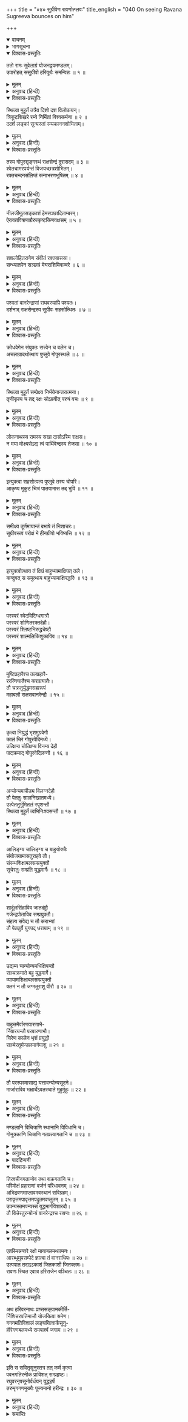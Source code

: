 +++
title = "०४० सुग्रीवेण रावणोत्प्लवः"
title_english = "040 On seeing Ravana Sugreeva bounces on him"

+++
<details open><summary>वाचनम्</summary>
<div caption="श्रीराम-हरिसीताराममूर्ति-घनपाठिभ्यां वचनम्" class="audioEmbed" src="https://archive.org/download/Ramayana-recitation-Sriram-harisItArAmamUrti-Ghanapaati-v2/Kanda_6/Kanda_6_YK-040-On_seeing_Ravana_Sugreeva_bounces_on_him_0.mp3"></div>
</details>

<details><summary>भागसूचना</summary>

40. सुग्रीव और रावणका मल्लयुद्ध
</details>

<details open><summary>विश्वास-प्रस्तुतिः</summary>

ततो रामः सुवेलाग्रं योजनद्वयमण्डलम्।  
उपारोहत् ससुग्रीवो हरियूथैः समन्वितः ॥ १ ॥
</details>

<details><summary>मूलम्</summary>

ततो रामः सुवेलाग्रं योजनद्वयमण्डलम्।  
उपारोहत् ससुग्रीवो हरियूथैः समन्वितः ॥ १ ॥
</details>

<details><summary>अनुवाद (हिन्दी)</summary>

तदनन्तर वानरयूथोंसे युक्त सुग्रीवसहित श्रीराम सुवेल पर्वतके सबसे ऊँचे शिखरपर चढ़े, जिसका विस्तार दो योजनका था ॥ १ ॥
</details>

<details open><summary>विश्वास-प्रस्तुतिः</summary>

स्थित्वा मुहूर्तं तत्रैव दिशो दश विलोकयन्।  
त्रिकूटशिखरे रम्ये निर्मितां विश्वकर्मणा ॥ २ ॥  
ददर्श लङ्कां सुन्यस्तां रम्यकाननशोभिताम्।
</details>

<details><summary>मूलम्</summary>

स्थित्वा मुहूर्तं तत्रैव दिशो दश विलोकयन्।  
त्रिकूटशिखरे रम्ये निर्मितां विश्वकर्मणा ॥ २ ॥  
ददर्श लङ्कां सुन्यस्तां रम्यकाननशोभिताम्।
</details>

<details><summary>अनुवाद (हिन्दी)</summary>

वहाँ दो घड़ी ठहरकर दसों दिशाओंकी ओर दृष्टिपात करते हुए श्रीरामने त्रिकूट पर्वतके रमणीय शिखरपर सुन्दर ढंगसे बसी हुई विश्वकर्माद्वारा निर्मित लङ्कापुरीको देखा, जो मनोहर काननोंसे सुशोभित थी ॥
</details>

<details open><summary>विश्वास-प्रस्तुतिः</summary>

तस्य गोपुरशृङ्गस्थं राक्षसेन्द्रं दुरासदम् ॥ ३ ॥  
श्वेतचामरपर्यन्तं विजयच्छत्रशोभितम्।  
रक्तचन्दनसंलिप्तं रत्नाभरणभूषितम् ॥ ४ ॥
</details>

<details><summary>मूलम्</summary>

तस्य गोपुरशृङ्गस्थं राक्षसेन्द्रं दुरासदम् ॥ ३ ॥  
श्वेतचामरपर्यन्तं विजयच्छत्रशोभितम्।  
रक्तचन्दनसंलिप्तं रत्नाभरणभूषितम् ॥ ४ ॥
</details>

<details><summary>अनुवाद (हिन्दी)</summary>

उस नगरके गोपुरकी छतपर उन्हें दुर्जय राक्षसराज रावण बैठा दिखायी दिया, जिसके दोनों ओर श्वेत चँवर डुलाये जा रहे थे, सिरपर विजय-छत्र शोभा दे रहा था। रावणका सारा शरीर रक्तचन्दनसे चर्चित था। उसके अङ्ग लाल रंगके आभूषणोंसे विभूषित थे ॥ ३-४ ॥
</details>

<details open><summary>विश्वास-प्रस्तुतिः</summary>

नीलजीमूतसङ्काशं हेमसञ्छादिताम्बरम्।  
ऐरावतविषाणाग्रैरुत्कृष्टकिणवक्षसम् ॥ ५ ॥
</details>

<details><summary>मूलम्</summary>

नीलजीमूतसङ्काशं हेमसञ्छादिताम्बरम्।  
ऐरावतविषाणाग्रैरुत्कृष्टकिणवक्षसम् ॥ ५ ॥
</details>

<details><summary>अनुवाद (हिन्दी)</summary>

वह काले मेघके समान जान पड़ता था। उसके वस्त्रोंपर सोनेके काम किये गये थे। ऐरावत हाथीके दाँतोंके अग्रभागसे आहत होनेके कारण उसके वक्षःस्थलमें आघातचिह्न बन गया था ॥ ५ ॥
</details>

<details open><summary>विश्वास-प्रस्तुतिः</summary>

शशलोहितरागेण संवीतं रक्तवाससा।  
सन्ध्यातपेन सञ्छन्नं मेघराशिमिवाम्बरे ॥ ६ ॥
</details>

<details><summary>मूलम्</summary>

शशलोहितरागेण संवीतं रक्तवाससा।  
सन्ध्यातपेन सञ्छन्नं मेघराशिमिवाम्बरे ॥ ६ ॥
</details>

<details><summary>अनुवाद (हिन्दी)</summary>

खरगोशके रक्तके समान लाल रंगसे रँगे हुए वस्त्रसे आच्छादित होकर वह आकाशमें संध्याकालकी धूपसे ढकी हुई मेघमालाके समान दिखायी देता था ॥ ६ ॥
</details>

<details open><summary>विश्वास-प्रस्तुतिः</summary>

पश्यतां वानरेन्द्राणां राघवस्यापि पश्यतः।  
दर्शनाद् राक्षसेन्द्रस्य सुग्रीवः सहसोत्थितः ॥ ७ ॥
</details>

<details><summary>मूलम्</summary>

पश्यतां वानरेन्द्राणां राघवस्यापि पश्यतः।  
दर्शनाद् राक्षसेन्द्रस्य सुग्रीवः सहसोत्थितः ॥ ७ ॥
</details>

<details><summary>अनुवाद (हिन्दी)</summary>

मुख्य-मुख्य वानरों तथा श्रीरघुनाथजीके सामने ही राक्षसराज रावणपर दृष्टि पड़ते ही सुग्रीव सहसा खड़े हो गये ॥ ७ ॥
</details>

<details open><summary>विश्वास-प्रस्तुतिः</summary>

क्रोधवेगेन संयुक्तः सत्त्वेन च बलेन च।  
अचलाग्रादथोत्थाय पुप्लुवे गोपुरस्थले ॥ ८ ॥
</details>

<details><summary>मूलम्</summary>

क्रोधवेगेन संयुक्तः सत्त्वेन च बलेन च।  
अचलाग्रादथोत्थाय पुप्लुवे गोपुरस्थले ॥ ८ ॥
</details>

<details><summary>अनुवाद (हिन्दी)</summary>

वे क्रोधके वेगसे युक्त और शारीरिक एवं मानसिक बलसे प्रेरित हो सुवेलके शिखरसे उठकर उस गोपुरकी छतपर कूद पड़े ॥ ८ ॥
</details>

<details open><summary>विश्वास-प्रस्तुतिः</summary>

स्थित्वा मुहूर्तं सम्प्रेक्ष्य निर्भयेनान्तरात्मना।  
तृणीकृत्य च तद् रक्षः सोऽब्रवीत् परुषं वचः ॥ ९ ॥
</details>

<details><summary>मूलम्</summary>

स्थित्वा मुहूर्तं सम्प्रेक्ष्य निर्भयेनान्तरात्मना।  
तृणीकृत्य च तद् रक्षः सोऽब्रवीत् परुषं वचः ॥ ९ ॥
</details>

<details><summary>अनुवाद (हिन्दी)</summary>

वहाँ खड़े होकर वे कुछ देर तो रावणको देखते रहे। फिर निर्भय चित्तसे उस राक्षसको तिनकेके समान समझकर वे कठोर वाणीमें बोले— ॥ ९ ॥
</details>

<details open><summary>विश्वास-प्रस्तुतिः</summary>

लोकनाथस्य रामस्य सखा दासोऽस्मि राक्षस।  
न मया मोक्ष्यसेऽद्य त्वं पार्थिवेन्द्रस्य तेजसा ॥ १० ॥
</details>

<details><summary>मूलम्</summary>

लोकनाथस्य रामस्य सखा दासोऽस्मि राक्षस।  
न मया मोक्ष्यसेऽद्य त्वं पार्थिवेन्द्रस्य तेजसा ॥ १० ॥
</details>

<details><summary>अनुवाद (हिन्दी)</summary>

‘राक्षस! मैं लोकनाथ भगवान् श्रीरामका सखा और दास हूँ। महाराज श्रीरामके तेजसे आज तू मेरे हाथसे छूट नहीं सकेगा’ ॥ १० ॥
</details>

<details open><summary>विश्वास-प्रस्तुतिः</summary>

इत्युक्त्वा सहसोत्पत्य पुप्लुवे तस्य चोपरि।  
आकृष्य मुकुटं चित्रं पातयामास तद् भुवि ॥ ११ ॥
</details>

<details><summary>मूलम्</summary>

इत्युक्त्वा सहसोत्पत्य पुप्लुवे तस्य चोपरि।  
आकृष्य मुकुटं चित्रं पातयामास तद् भुवि ॥ ११ ॥
</details>

<details><summary>अनुवाद (हिन्दी)</summary>

ऐसा कहकर वे अकस्मात् उछलकर रावणके ऊपर जा कूदे और उसके विचित्र मुकुटोंको खींचकर उन्होंने पृथ्वीपर गिरा दिया ॥ ११ ॥
</details>

<details open><summary>विश्वास-प्रस्तुतिः</summary>

समीक्ष्य तूर्णमायान्तं बभाषे तं निशाचरः।  
सुग्रीवस्त्वं परोक्षं मे हीनग्रीवो भविष्यसि ॥ १२ ॥
</details>

<details><summary>मूलम्</summary>

समीक्ष्य तूर्णमायान्तं बभाषे तं निशाचरः।  
सुग्रीवस्त्वं परोक्षं मे हीनग्रीवो भविष्यसि ॥ १२ ॥
</details>

<details><summary>अनुवाद (हिन्दी)</summary>

उन्हें इस प्रकार तीव्र गतिसे अपने ऊपर आक्रमण करते देख रावणने कहा—‘अरे! जबतक तू मेरे सामने नहीं आया था, तभीतक सुग्रीव (सुन्दर कण्ठसे युक्त) था। अब तो तू अपनी इस ग्रीवासे रहित हो जायगा’ ॥
</details>

<details open><summary>विश्वास-प्रस्तुतिः</summary>

इत्युक्त्वोत्थाय तं क्षिप्रं बाहुभ्यामाक्षिपत् तले।  
कन्दुवत् स समुत्थाय बाहुभ्यामाक्षिपद्धरिः ॥ १३ ॥
</details>

<details><summary>मूलम्</summary>

इत्युक्त्वोत्थाय तं क्षिप्रं बाहुभ्यामाक्षिपत् तले।  
कन्दुवत् स समुत्थाय बाहुभ्यामाक्षिपद्धरिः ॥ १३ ॥
</details>

<details><summary>अनुवाद (हिन्दी)</summary>

ऐसा कहकर रावणने अपनी दो भुजाओंद्वारा उन्हें शीघ्र ही उठाकर उस छतकी फर्शपर दे मारा। फिर वानरराज सुग्रीवने भी गेंदकी तरह उछलकर रावणको दोनों भुजाओंसे उठा लिया और उसी फर्शपर जोरसे पटक दिया ॥ १३ ॥
</details>

<details open><summary>विश्वास-प्रस्तुतिः</summary>

परस्परं स्वेदविदिग्धगात्रौ  
परस्परं शोणितरक्तदेहौ।  
परस्परं श्लिष्टनिरुद्धचेष्टौ  
परस्परं शाल्मलिकिंशुकाविव ॥ १४ ॥
</details>

<details><summary>मूलम्</summary>

परस्परं स्वेदविदिग्धगात्रौ  
परस्परं शोणितरक्तदेहौ।  
परस्परं श्लिष्टनिरुद्धचेष्टौ  
परस्परं शाल्मलिकिंशुकाविव ॥ १४ ॥
</details>

<details><summary>अनुवाद (हिन्दी)</summary>

फिर तो वे दोनों आपसमें गुँथ गये। दोनोंके ही शरीर पसीनेसे तर और खूनसे लथपथ हो गये तथा दोनों ही एक-दूसरेकी पकड़में आनेके कारण निश्चेष्ट होकर खिले हुए सेमल और पलाश नामक वृक्षोंके समान दिखायी देने लगे ॥ १४ ॥
</details>

<details open><summary>विश्वास-प्रस्तुतिः</summary>

मुष्टिप्रहारैश्च तलप्रहारै-  
ररत्निघातैश्च कराग्रघातैः।  
तौ चक्रतुर्युद्धमसह्यरूपं  
महाबलौ राक्षसवानरेन्द्रौ ॥ १५ ॥
</details>

<details><summary>मूलम्</summary>

मुष्टिप्रहारैश्च तलप्रहारै-  
ररत्निघातैश्च कराग्रघातैः।  
तौ चक्रतुर्युद्धमसह्यरूपं  
महाबलौ राक्षसवानरेन्द्रौ ॥ १५ ॥
</details>

<details><summary>अनुवाद (हिन्दी)</summary>

राक्षसराज रावण और वानरराज सुग्रीव दोनों ही बड़े बलवान् थे, अतः दोनों घूँसे, थप्पड़, कोहनी और पंजोंकी मारके साथ बड़ा असह्य युद्ध करने लगे ॥ १५ ॥
</details>

<details open><summary>विश्वास-प्रस्तुतिः</summary>

कृत्वा नियुद्धं भृशमुग्रवेगौ  
कालं चिरं गोपुरवेदिमध्ये।  
उत्क्षिप्य चोत्क्षिप्य विनम्य देहौ  
पादक्रमाद् गोपुरवेदिलग्नौ ॥ १६ ॥
</details>

<details><summary>मूलम्</summary>

कृत्वा नियुद्धं भृशमुग्रवेगौ  
कालं चिरं गोपुरवेदिमध्ये।  
उत्क्षिप्य चोत्क्षिप्य विनम्य देहौ  
पादक्रमाद् गोपुरवेदिलग्नौ ॥ १६ ॥
</details>

<details><summary>अनुवाद (हिन्दी)</summary>

गोपुरके चबूतरेपर बहुत देरतक भारी मल्लयुद्ध करके वे भयानक वेगवाले दोनों वीर बार-बार एक-दूसरेको उछालते और झुकाते हुए पैरोंको विशेष दाँव-पेंचके साथ चलाते-चलाते उस चबूतरेसे जा लगे ॥ १६ ॥
</details>

<details open><summary>विश्वास-प्रस्तुतिः</summary>

अन्योन्यमापीड्य विलग्नदेहौ  
तौ पेततुः सालनिखातमध्ये।  
उत्पेततुर्भूमितलं स्पृशन्तौ  
स्थित्वा मुहूर्तं त्वभिनिःश्वसन्तौ ॥ १७ ॥
</details>

<details><summary>मूलम्</summary>

अन्योन्यमापीड्य विलग्नदेहौ  
तौ पेततुः सालनिखातमध्ये।  
उत्पेततुर्भूमितलं स्पृशन्तौ  
स्थित्वा मुहूर्तं त्वभिनिःश्वसन्तौ ॥ १७ ॥
</details>

<details><summary>अनुवाद (हिन्दी)</summary>

एक-दूसरेको दबाकर परस्पर सटे हुए शरीरवाले वे दोनों योद्धा किलेके परकोटे और खाईंके बीचमें गिर गये। वहाँ हाँफते हुए दो घड़ीतक पृथ्वीका आलिङ्गन किये पड़े रहे। तत्पश्चात् उछलकर खड़े हो गये ॥ १७ ॥
</details>

<details open><summary>विश्वास-प्रस्तुतिः</summary>

आलिङ्‍ग्य चालिङ्‍ग्य च बाहुयोक्त्रैः  
संयोजयामासतुराहवे तौ।  
संरम्भशिक्षाबलसम्प्रयुक्तौ  
सुचेरतुः सम्प्रति युद्धमार्गैः ॥ १८ ॥
</details>

<details><summary>मूलम्</summary>

आलिङ्‍ग्य चालिङ्‍ग्य च बाहुयोक्त्रैः  
संयोजयामासतुराहवे तौ।  
संरम्भशिक्षाबलसम्प्रयुक्तौ  
सुचेरतुः सम्प्रति युद्धमार्गैः ॥ १८ ॥
</details>

<details><summary>अनुवाद (हिन्दी)</summary>

फिर वे एक-दूसरेका बार-बार आलिङ्गन करके उसे बाहुपाशमें जकड़ने लगे। दोनों ही क्रोध, शिक्षा (मल्लयुद्ध-विषयक अभ्यास) तथा शारीरिक बलसे सम्पन्न थे; अतः उस युद्धस्थलमें कुश्तीके अनेक दाँव-पेंच दिखाते हुए भ्रमण करने लगे ॥ १८ ॥
</details>

<details open><summary>विश्वास-प्रस्तुतिः</summary>

शार्दूलसिंहाविव जातदंष्ट्रौ  
गजेन्द्रपोताविव सम्प्रयुक्तौ।  
संहत्य संवेद्य च तौ कराभ्यां  
तौ पेततुर्वै युगपद् धरायाम् ॥ १९ ॥
</details>

<details><summary>मूलम्</summary>

शार्दूलसिंहाविव जातदंष्ट्रौ  
गजेन्द्रपोताविव सम्प्रयुक्तौ।  
संहत्य संवेद्य च तौ कराभ्यां  
तौ पेततुर्वै युगपद् धरायाम् ॥ १९ ॥
</details>

<details><summary>अनुवाद (हिन्दी)</summary>

जिनके नये-नये दाँत निकले हों, ऐसे बाघ और सिंहके बच्चों तथा परस्पर लड़ते हुए गजराजके छोटे छौनोंके समान वे दोनों वीर अपने वक्षःस्थलसे एक-दूसरेको दबाते और हाथोंसे परस्पर बल आजमाते हुए एक साथ ही पृथ्वीपर गिर पड़े ॥ १९ ॥
</details>

<details open><summary>विश्वास-प्रस्तुतिः</summary>

उद्यम्य चान्योन्यमधिक्षिपन्तौ  
सञ्चक्रमाते बहु युद्धमार्गे।  
व्यायामशिक्षाबलसम्प्रयुक्तौ  
क्लमं न तौ जग्मतुराशु वीरौ ॥ २० ॥
</details>

<details><summary>मूलम्</summary>

उद्यम्य चान्योन्यमधिक्षिपन्तौ  
सञ्चक्रमाते बहु युद्धमार्गे।  
व्यायामशिक्षाबलसम्प्रयुक्तौ  
क्लमं न तौ जग्मतुराशु वीरौ ॥ २० ॥
</details>

<details><summary>अनुवाद (हिन्दी)</summary>

दोनों ही कसरती जवान थे और युद्धकी शिक्षा तथा बलसे सम्पन्न थे। अतः युद्ध जीतनेके लिये उद्यमशील हो एक-दूसरेपर आक्षेप करते हुए युद्धमार्गपर अनेक प्रकारसे विचरण करते थे तथापि उन वीरोंको जल्दी थकावट नहीं होती थी ॥ २० ॥
</details>

<details open><summary>विश्वास-प्रस्तुतिः</summary>

बाहूत्तमैर्वारणवारणाभै-  
र्निवारयन्तौ परवारणाभौ।  
चिरेण कालेन भृशं प्रयुद्धौ  
सञ्चेरतुर्मण्डलमार्गमाशु ॥ २१ ॥
</details>

<details><summary>मूलम्</summary>

बाहूत्तमैर्वारणवारणाभै-  
र्निवारयन्तौ परवारणाभौ।  
चिरेण कालेन भृशं प्रयुद्धौ  
सञ्चेरतुर्मण्डलमार्गमाशु ॥ २१ ॥
</details>

<details><summary>अनुवाद (हिन्दी)</summary>

मतवाले हाथियोंके समान सुग्रीव और रावण गजराजके शुण्ड-दण्डकी भाँति मोटे एवं बलिष्ठ बाहुदण्डोंद्वारा एक-दूसरेके दाँवको रोकते हुए बहुत देरतक बड़े आवेशके साथ युद्ध करते और शीघ्रतापूर्वक पैंतरे बदलते रहे ॥ २१ ॥
</details>

<details open><summary>विश्वास-प्रस्तुतिः</summary>

तौ परस्परमासाद्य यत्तावन्योन्यसूदने।  
मार्जाराविव भक्षार्थेऽवतस्थाते मुहुर्मुहुः ॥ २२ ॥
</details>

<details><summary>मूलम्</summary>

तौ परस्परमासाद्य यत्तावन्योन्यसूदने।  
मार्जाराविव भक्षार्थेऽवतस्थाते मुहुर्मुहुः ॥ २२ ॥
</details>

<details><summary>अनुवाद (हिन्दी)</summary>

वे परस्पर भिड़कर एक-दूसरेको मार डालनेका प्रयत्न कर रहे थे। जैसे दो बिलाव किसी भक्ष्य वस्तुके लिये क्रोधपूर्वक स्थित हो परस्पर दृष्टिपात कर बारंबार गुर्राते रहते हैं, उसी तरह रावण और सुग्रीव भी लड़ रहे थे ॥
</details>

<details open><summary>विश्वास-प्रस्तुतिः</summary>

मण्डलानि विचित्राणि स्थानानि विविधानि च।  
गोमूत्रकाणि चित्राणि गतप्रत्यागतानि च ॥ २३ ॥
</details>

<details><summary>मूलम्</summary>

मण्डलानि विचित्राणि स्थानानि विविधानि च।  
गोमूत्रकाणि चित्राणि गतप्रत्यागतानि च ॥ २३ ॥
</details>

<details><summary>अनुवाद (हिन्दी)</summary>

विचित्र मण्डल१ और भाँति-भाँतिके स्थानका२ प्रदर्शन करते हुए गोमूत्रकी रेखाके समान कुटिल गतिसे चलते और विचित्र रीतिसे कभी आगे बढ़ते और कभी पीछे हटते थे ॥ २३ ॥
</details>

<details><summary>पादटिप्पनी</summary>

१. भरतने मल्लयुद्धमें चार प्रकारके मण्डल बताये हैं। इनके नाम हैं—चारिमण्डल, करणमण्डल, खण्डमण्डल और महामण्डल। इनके लक्षण इस प्रकार हैं—एक पैरसे आगे बढ़कर चक्कर काटते हुए शत्रुपर आक्रमण करना चारिमण्डल कहलाता है। दो पैरसे मण्डलाकार घूमते हुए आक्रमण करना करणमण्डल कहा गया है। अनेक करणमण्डलोंका संयोग होनेसे खण्डमण्डल होता है और तीन या चार खण्डमण्डलोंके संयोगसे महामण्डल कहा गया है।  
२. भरत मुनिने मल्लयुद्धमें छः स्थानोंका उल्लेख किया है—वैष्णव, समपाद, वैशाख, मण्डल, प्रत्यालीढ़ और अनालीढ़। पैरोंको आगे-पीछे अगल-बगलमें चलाते हुए विशेष प्रकारसे उन्हें यथास्थान स्थापित करना ही स्थान कहलाता है। कोई-कोई बाघ, सिंह आदि जन्तुओंके समान खड़े होनेकी रीतिको ही स्थान कहते हैं।
</details>

<details open><summary>विश्वास-प्रस्तुतिः</summary>

तिरश्चीनगतान्येव तथा वक्रगतानि च।  
परिमोक्षं प्रहाराणां वर्जनं परिधावनम् ॥ २४ ॥  
अभिद्रवणमाप्लावमवस्थानं सविग्रहम्।  
परावृत्तमपावृत्तमपद्रुतमवप्लुतम् ॥ २५ ॥  
उपन्यस्तमपन्यस्तं युद्धमार्गविशारदौ।  
तौ विचेरतुरन्योन्यं वानरेन्द्रश्च रावणः ॥ २६ ॥
</details>

<details><summary>मूलम्</summary>

तिरश्चीनगतान्येव तथा वक्रगतानि च।  
परिमोक्षं प्रहाराणां वर्जनं परिधावनम् ॥ २४ ॥  
अभिद्रवणमाप्लावमवस्थानं सविग्रहम्।  
परावृत्तमपावृत्तमपद्रुतमवप्लुतम् ॥ २५ ॥  
उपन्यस्तमपन्यस्तं युद्धमार्गविशारदौ।  
तौ विचेरतुरन्योन्यं वानरेन्द्रश्च रावणः ॥ २६ ॥
</details>

<details><summary>अनुवाद (हिन्दी)</summary>

वे कभी तिरछी चालसे चलते, कभी टेढ़ी चालसे दायें-बायें घूम जाते, कभी अपने स्थानसे हटकर शत्रुके प्रहारको व्यर्थ कर देते, कभी बदलेमें स्वयं भी दाँव-पेंचका प्रयोग करके शत्रुके आक्रमणसे अपनेको बचा लेते, कभी एक खड़ा रहता तो दूसरा उसके चारों ओर दौड़ लगाता, कभी दोनों एक-दूसरेके सम्मुख शीघ्रतापूर्वक दौड़कर आक्रमण करते, कभी झुककर या मेढककी भाँति धीरेसे उछलकर चलते, कभी लड़ते हुए एक ही जगहपर स्थिर रहते, कभी पीछेकी ओर लौट पड़ते, कभी सामने खड़े-खड़े ही पीछे हटते, कभी विपक्षीको पकड़नेकी इच्छासे अपने शरीरको सिकोड़कर या झुकाकर उसकी ओर दौड़ते, कभी प्रतिद्वन्द्वीपर पैरसे प्रहार करनेके लिये नीचे मुँह किये उसपर टूट पड़ते, कभी प्रतिपक्षी योद्धाकी बाँह पकड़नेके लिये अपनी बाँह फैला देते और कभी विरोधीकी पकड़से बचनेके लिये अपनी बाहोंको पीछे खींच लेते। इस प्रकार मल्लयुद्धकी कलामें परम प्रवीण वानरराज सुग्रीव तथा रावण एक दूसरेपर आघात करनेके लिये मण्डलाकार विचर रहे थे ॥ २४—२६ ॥
</details>

<details open><summary>विश्वास-प्रस्तुतिः</summary>

एतस्मिन्नन्तरे रक्षो मायाबलमथात्मनः।  
आरब्धुमुपसम्पेदे ज्ञात्वा तं वानराधिपः ॥ २७ ॥  
उत्पपात तदाऽऽकाशं जितकाशी जितक्लमः।  
रावणः स्थित एवात्र हरिराजेन वञ्चितः ॥ २८ ॥
</details>

<details><summary>मूलम्</summary>

एतस्मिन्नन्तरे रक्षो मायाबलमथात्मनः।  
आरब्धुमुपसम्पेदे ज्ञात्वा तं वानराधिपः ॥ २७ ॥  
उत्पपात तदाऽऽकाशं जितकाशी जितक्लमः।  
रावणः स्थित एवात्र हरिराजेन वञ्चितः ॥ २८ ॥
</details>

<details><summary>अनुवाद (हिन्दी)</summary>

इसी बीचमें राक्षस रावणने अपनी मायाशक्तिसे काम लेनेका विचार किया। वानरराज सुग्रीव इस बातको ताड़ गये; इसलिये सहसा आकाशमें उछल पड़े। वे विजयोल्लाससे सुशोभित होते थे और थकावटको जीत चुके थे। वानरराज रावणको चकमा देकर निकल गये और वह खड़ा-खड़ा देखता ही रह गय ॥ २७-२८ ॥
</details>

<details open><summary>विश्वास-प्रस्तुतिः</summary>

अथ हरिवरनाथः प्राप्तसङ्ग्रामकीर्ति-  
र्निशिचरपतिमाजौ योजयित्वा श्रमेण।  
गगनमतिविशालं लङ्घयित्वार्कसूनु-  
र्हरिगणबलमध्ये रामपार्श्वं जगाम ॥ २९ ॥
</details>

<details><summary>मूलम्</summary>

अथ हरिवरनाथः प्राप्तसङ्ग्रामकीर्ति-  
र्निशिचरपतिमाजौ योजयित्वा श्रमेण।  
गगनमतिविशालं लङ्घयित्वार्कसूनु-  
र्हरिगणबलमध्ये रामपार्श्वं जगाम ॥ २९ ॥
</details>

<details><summary>अनुवाद (हिन्दी)</summary>

जिन्हें संग्राममें कीर्ति प्राप्त हुई थी, वे वानरराज सूर्यपुत्र सुग्रीव निशाचरपति रावणको युद्धमें थकाकर अत्यन्त विशाल आकाशमार्गका लङ्घन करके वानरोंकी सेनाके बीच श्रीरामचन्द्रजीके पास आ पहुँचे ॥ २९ ॥
</details>

<details open><summary>विश्वास-प्रस्तुतिः</summary>

इति स सवितृसूनुस्तत्र तत् कर्म कृत्वा  
पवनगतिरनीकं प्राविशत् सम्प्रहृष्टः।  
रघुवरनृपसूनोर्वर्धयन् युद्धहर्षं  
तरुमृगगणमुख्यैः पूज्यमानो हरीन्द्रः ॥ ३० ॥
</details>

<details><summary>मूलम्</summary>

इति स सवितृसूनुस्तत्र तत् कर्म कृत्वा  
पवनगतिरनीकं प्राविशत् सम्प्रहृष्टः।  
रघुवरनृपसूनोर्वर्धयन् युद्धहर्षं  
तरुमृगगणमुख्यैः पूज्यमानो हरीन्द्रः ॥ ३० ॥
</details>

<details><summary>अनुवाद (हिन्दी)</summary>

इस प्रकार वहाँ अद्भुत कर्म करके वायुके समान शीघ्रगामी सूर्यपुत्र सुग्रीवने दशरथराजकुमार श्रीरामके युद्धविषयक उत्साहको बढ़ाते हुए बड़े हर्षके साथ वानरसेनामें प्रवेश किया। उस समय प्रधान-प्रधान वानरोंने वानरराजका अभिनन्दन किया ॥ ३० ॥
</details>

<details><summary>समाप्तिः</summary>

इत्यार्षे श्रीमद्रामायणे वाल्मीकीये आदिकाव्ये युद्धकाण्डे चत्वारिंशः सर्गः ॥ ४० ॥  
इस प्रकार श्रीवाल्मीकिनिर्मित आर्षरामायण आदिकाव्यके युद्धकाण्डमें चालीसवाँ सर्ग पूरा हुआ ॥ ४० ॥
</details>

